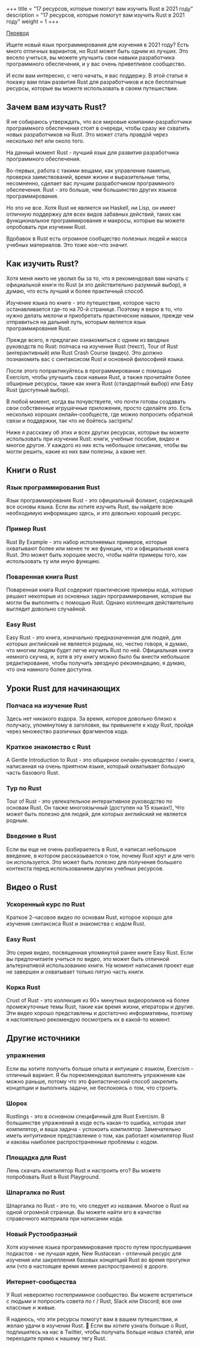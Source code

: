 +++
title = "17 ресурсов, которые помогут вам изучить Rust в 2021 году"
description = "17 ресурсов, которые помогут вам изучить Rust в 2021 году"
weight = 1
+++

[Перевод](https://serokell.io/blog/learn-rust)

Ищете новый язык программирования для изучения в 2021 году? Есть много отличных вариантов, но Rust может быть одним из лучших. Это весело учиться, вы можете улучшить свои навыки разработчика программного обеспечения, и у вас очень приветливое сообщество.

И если вам интересно, с чего начать, я вас поддержу. В этой статье я покажу вам план развития Rust для разработчиков и все бесплатные ресурсы, которые вы можете использовать в своем путешествии.

## Зачем вам изучать Rust?

Я не собираюсь утверждать, что все мировые компании-разработчики программного обеспечения стоят в очереди, чтобы сразу же схватить новых разработчиков на Rust. Это может стать правдой через несколько лет или около того.

На данный момент Rust - лучший язык для развития разработчика программного обеспечения.

Во-первых, работа с такими вещами, как управление памятью, проверка заимствований, время жизни и выразительные типы, несомненно, сделает вас лучшим разработчиком программного обеспечения. Rust - это больше, чем большинство других языков программирования.

Но это не все. Хотя Rust не является ни Haskell, ни Lisp, он имеет отличную поддержку для всех видов забавных действий, таких как функциональное программирование и макросы, которые вы можете опробовать при изучении Rust.

Вдобавок в Rust есть огромное сообщество полезных людей и масса учебных материалов. Это тоже кое-что значит.

## Как изучить Rust?

Хотя меня никто не уволил бы за то, что я рекомендовал вам начать с официальной книги по Rust (и это действительно разумный выбор), я думаю, что есть лучший и более практичный способ.

Изучение языка по книге - это путешествие, которое часто останавливается где-то на 70-й странице. Поэтому я верю в то, что нужно делать мелочи и приобретать практические навыки, прежде чем отправиться на дальний путь, которым является язык программирования Rust.

Прежде всего, я предлагаю ознакомиться с одним из вводных руководств по Rust: полчаса на изучение Rust (текст), Tour of Rust (интерактивный) или Rust Crash Course (видео). Это должно познакомить вас с синтаксисом Rust и основной философией языка.

После этого попрактикуйтесь в программировании с помощью Exercism, чтобы улучшить свои навыки Rust, а также прочитайте более обширные ресурсы, такие как книга Rust (стандартный выбор) или Easy Rust (доступный выбор).

В любой момент, когда вы почувствуете, что почти готовы создавать свои собственные игрушечные приложения, просто сделайте это. Есть несколько хороших онлайн-сообществ, где можно попросить обратной связи и поддержки, так что не бойтесь застрять!

Ниже я расскажу об этих и всех других ресурсах, которые вы можете использовать при изучении Rust: книги, учебные пособия, видео и многое другое. У каждого из них есть небольшое описание, чтобы вы могли решить, какие из них вам полезны, а какие нет. 

## Книги о Rust

### Язык программирования Rust

Язык программирования Rust - это официальный фолиант, содержащий все основы языка. Если вы хотите изучить Rust, вы найдете всю необходимую информацию здесь, и это довольно хороший ресурс.

### Пример Rust

Rust By Example - это набор исполняемых примеров, которые охватывают более или менее те же функции, что и официальная книга Rust. Это может быть хорошее место, чтобы найти примеры того, как использовать ту или иную функцию.

### Поваренная книга Rust

Поваренная книга Rust содержит практические примеры кода, которые решают некоторые из основных задач программирования, которые вы могли бы выполнять с помощью Rust. Однако коллекция действительно выглядит довольно случайной.

### Easy Rust

Easy Rust - это книга, изначально предназначенная для людей, для которых английский не является родным, но, честно говоря, я думаю, что многим людям будет легче изучить Rust по ней. Официальная книга немного скучна, и, хотя в эту книгу можно было бы внести небольшое редактирование, чтобы получить звездную рекомендацию, я думаю, что она намного более доступна.

## Уроки Rust для начинающих

### Полчаса на изучение Rust

Здесь нет никакого вздора. За время, которое довольно близко к получасу, упомянутому в заголовке, вы привыкнете к коду Rust, пройдя через множество различных фрагментов кода.

### Краткое знакомство с Rust

A Gentle Introduction to Rust - это обширное онлайн-руководство / книга, написанная на очень приятном языке, который охватывает большую часть базового Rust.

### Тур по Rust

Tour of Rust - это увлекательное интерактивное руководство по основам Rust. Он также многоязычный (доступен на 15 языках!), Что может быть полезно для людей, для которых английский не является родным.

### Введение в Rust

Если вы еще не очень разбираетесь в Rust, я написал небольшое введение, в котором рассказывается о том, почему Rust крут и для чего он используется. Это может быть полезно для получения большего контекста перед использованием других учебных ресурсов.

## Видео о Rust

### Ускоренный курс по Rust

Краткое 2-часовое видео по основам Rust, которое хорошо для изучения синтаксиса Rust и знакомства с кодом Rust.

### Easy Rust

Это серия видео, посвященная упомянутой ранее книге Easy Rust. Если вы предпочитаете учиться по видео, это может быть отличной альтернативой использованию книги. На момент написания проект еще не завершен и охватывает только пятую часть книги.

### Корка Rust

Crust of Rust - это коллекция из 90+ минутных видеороликов на более промежуточные темы Rust, такие как время жизни, итераторы и другие. Эти видео хорошо представлены и достаточно информативны, поэтому я настоятельно рекомендую посмотреть их в какой-то момент. 

## Другие источники

### упражнения

Если вы хотите получить больше опыта и интуиции с языком, Exercism - отличный вариант. Я бы порекомендовал выполнять упражнения как можно раньше, потому что это фантастический способ закрепить концепции и выполнить задачи, не беспокоясь о том, что строить.

### Шорох

Rustlings - это в основном специфичный для Rust Exercism. В большинстве упражнений в коде есть какая-то ошибка, которая злит компилятор, и ваша задача - успокоить компилятор. Замечательно иметь интуитивное представление о том, как работает компилятор Rust и каковы наиболее распространенные проблемы с кодом.

### Площадка для Rust

Лень скачать компилятор Rust и настроить его? Вы можете попробовать Rust в Rust Playground.

### Шпаргалка по Rust

Шпаргалка по Rust - это то, что следует из названия. Многое о Rust на одной огромной странице. Вы можете найти его в качестве справочного материала при написании кода.

### Новый Рустообразный

Хотя изучение языка программирования просто путем прослушивания подкастов - не лучшая идея, New Rustacean - отличный ресурс для изучения или закрепления базовых концепций Rust во время прогулки или (что в настоящее время менее распространено) в дороге.

### Интернет-сообщества

У Rust невероятно гостеприимное сообщество. Вы можете встретиться с людьми и попросить совета по r / Rust, Slack или Discord; все они классные и живые.

Я надеюсь, что эти ресурсы помогут вам в вашем путешествии, и желаю удачи в изучении Rust. 🦀 Если вы хотите узнать больше о Rust, подпишитесь на нас в Twitter, чтобы получать больше новых статей, или переходите прямо к нашему тегу Rust. 